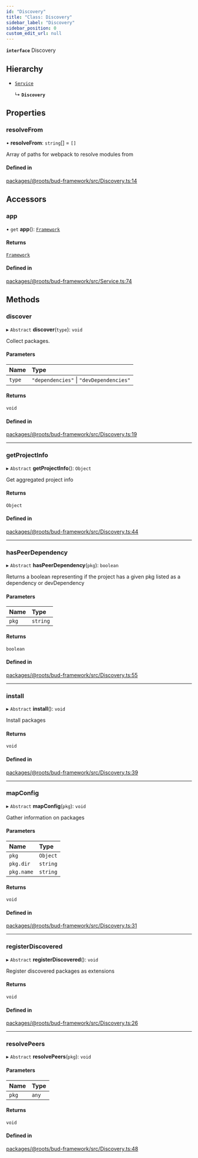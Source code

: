 ```yaml
---
id: "Discovery"
title: "Class: Discovery"
sidebar_label: "Discovery"
sidebar_position: 0
custom_edit_url: null
---
```


**`interface`** Discovery

## Hierarchy

- [`Service`](Service.md)

  ↳ **`Discovery`**

## Properties

### resolveFrom

• **resolveFrom**: `string`[] = `[]`

Array of paths for webpack to resolve modules from

#### Defined in

[packages/@roots/bud-framework/src/Discovery.ts:14](https://github.com/roots/bud/blob/017bef370/packages/@roots/bud-framework/src/Discovery.ts#L14)

## Accessors

### app

• `get` **app**(): [`Framework`](Framework.md)

#### Returns

[`Framework`](Framework.md)

#### Defined in

[packages/@roots/bud-framework/src/Service.ts:74](https://github.com/roots/bud/blob/017bef370/packages/@roots/bud-framework/src/Service.ts#L74)

## Methods

### discover

▸ `Abstract` **discover**(`type`): `void`

Collect packages.

#### Parameters

| Name | Type |
| :------ | :------ |
| `type` | ``"dependencies"`` \| ``"devDependencies"`` |

#### Returns

`void`

#### Defined in

[packages/@roots/bud-framework/src/Discovery.ts:19](https://github.com/roots/bud/blob/017bef370/packages/@roots/bud-framework/src/Discovery.ts#L19)

___

### getProjectInfo

▸ `Abstract` **getProjectInfo**(): `Object`

Get aggregated project info

#### Returns

`Object`

#### Defined in

[packages/@roots/bud-framework/src/Discovery.ts:44](https://github.com/roots/bud/blob/017bef370/packages/@roots/bud-framework/src/Discovery.ts#L44)

___

### hasPeerDependency

▸ `Abstract` **hasPeerDependency**(`pkg`): `boolean`

Returns a boolean representing if
the project has a given pkg listed as a dependency
or devDependency

#### Parameters

| Name | Type |
| :------ | :------ |
| `pkg` | `string` |

#### Returns

`boolean`

#### Defined in

[packages/@roots/bud-framework/src/Discovery.ts:55](https://github.com/roots/bud/blob/017bef370/packages/@roots/bud-framework/src/Discovery.ts#L55)

___

### install

▸ `Abstract` **install**(): `void`

Install packages

#### Returns

`void`

#### Defined in

[packages/@roots/bud-framework/src/Discovery.ts:39](https://github.com/roots/bud/blob/017bef370/packages/@roots/bud-framework/src/Discovery.ts#L39)

___

### mapConfig

▸ `Abstract` **mapConfig**(`pkg`): `void`

Gather information on packages

#### Parameters

| Name | Type |
| :------ | :------ |
| `pkg` | `Object` |
| `pkg.dir` | `string` |
| `pkg.name` | `string` |

#### Returns

`void`

#### Defined in

[packages/@roots/bud-framework/src/Discovery.ts:31](https://github.com/roots/bud/blob/017bef370/packages/@roots/bud-framework/src/Discovery.ts#L31)

___

### registerDiscovered

▸ `Abstract` **registerDiscovered**(): `void`

Register discovered packages as extensions

#### Returns

`void`

#### Defined in

[packages/@roots/bud-framework/src/Discovery.ts:26](https://github.com/roots/bud/blob/017bef370/packages/@roots/bud-framework/src/Discovery.ts#L26)

___

### resolvePeers

▸ `Abstract` **resolvePeers**(`pkg`): `void`

#### Parameters

| Name | Type |
| :------ | :------ |
| `pkg` | `any` |

#### Returns

`void`

#### Defined in

[packages/@roots/bud-framework/src/Discovery.ts:48](https://github.com/roots/bud/blob/017bef370/packages/@roots/bud-framework/src/Discovery.ts#L48)
